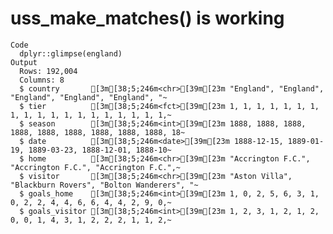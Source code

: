 # uss_make_matches() is working

    Code
      dplyr::glimpse(england)
    Output
      Rows: 192,004
      Columns: 8
      $ country       [3m[38;5;246m<chr>[39m[23m "England", "England", "England", "England", "England", "~
      $ tier          [3m[38;5;246m<fct>[39m[23m 1, 1, 1, 1, 1, 1, 1, 1, 1, 1, 1, 1, 1, 1, 1, 1, 1, 1, 1,~
      $ season        [3m[38;5;246m<int>[39m[23m 1888, 1888, 1888, 1888, 1888, 1888, 1888, 1888, 1888, 18~
      $ date          [3m[38;5;246m<date>[39m[23m 1888-12-15, 1889-01-19, 1889-03-23, 1888-12-01, 1888-10~
      $ home          [3m[38;5;246m<chr>[39m[23m "Accrington F.C.", "Accrington F.C.", "Accrington F.C.",~
      $ visitor       [3m[38;5;246m<chr>[39m[23m "Aston Villa", "Blackburn Rovers", "Bolton Wanderers", "~
      $ goals_home    [3m[38;5;246m<int>[39m[23m 1, 0, 2, 5, 6, 3, 1, 0, 2, 2, 4, 4, 6, 6, 4, 4, 2, 9, 0,~
      $ goals_visitor [3m[38;5;246m<int>[39m[23m 1, 2, 3, 1, 2, 1, 2, 0, 0, 1, 4, 3, 1, 2, 2, 2, 1, 1, 2,~

